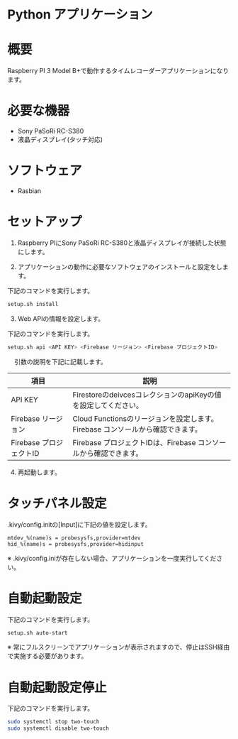 # Python アプリケーション

# 概要
Raspberry PI 3 Model B+で動作するタイムレコーダーアプリケーションになります。

# 必要な機器
- Sony PaSoRi RC-S380
- 液晶ディスプレイ(タッチ対応)

# ソフトウェア
- Rasbian

# セットアップ
1. Raspberry PIにSony PaSoRi RC-S380と液晶ディスプレイが接続した状態にします。

2. アプリケーションの動作に必要なソフトウェアのインストールと設定をします。

下記のコマンドを実行します。

``` sh
setup.sh install
```

3. Web APIの情報を設定します。

下記のコマンドを実行します。

``` sh
setup.sh api <API KEY> <Firebase リージョン> <Firebase プロジェクトID>
```

    引数の説明を下記に記載します。

|項目|説明|
|---|---|
|API KEY | FirestoreのdeivcesコレクションのapiKeyの値を設定してください。|
|Firebase リージョン| Cloud Functionsのリージョンを設定します。 Firebase コンソールから確認できます。|
|Firebase プロジェクトID| Firebase プロジェクトIDは、Firebase コンソールから確認できます。|

4. 再起動します。

# タッチパネル設定 
.kivy/config.initの[Input]に下記の値を設定します。

``` 
mtdev_%(name)s = probesysfs,provider=mtdev
hid_%(name)s = probesysfs,provider=hidinput
```

※ .kivy/config.iniが存在しない場合、アプリケーションを一度実行してください。

# 自動起動設定
下記のコマンドを実行します。

``` sh
setup.sh auto-start
```

※ 常にフルスクリーンでアプリケーションが表示されますので、停止はSSH経由で実施する必要があります。

# 自動起動設定停止
下記のコマンドを実行します。

``` sh
sudo systemctl stop two-touch
sudo systemctl disable two-touch
```


